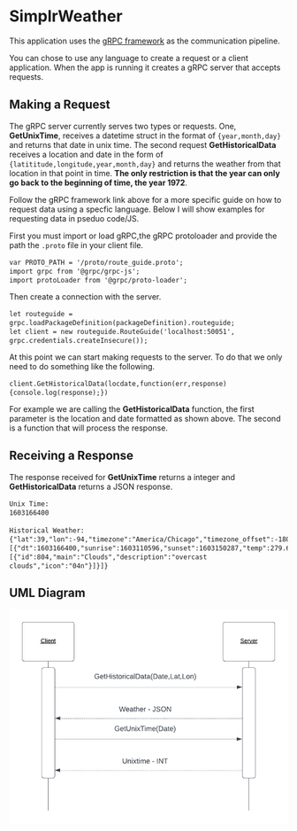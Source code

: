 # SimplrWeather

This application uses the [gRPC framework](https://www.grpc.io/docs/what-is-grpc/introduction/) as the communication pipeline. 

You can chose to use any language to create a request or a client application. When the app is running it creates a gRPC server that accepts requests. 

## Making a Request

The gRPC server currently serves two types or requests. One, **GetUnixTime**, receives a datetime struct in the format of `{year,month,day}` and returns that date in unix time. The second request **GetHistoricalData** receives a location and date in the form of  `{latititude,longitude,year,month,day}` and returns the weather from that location in that point in time. **The only restriction is that the year can only go back to the beginning of time, the year 1972**.

Follow the gRPC framework link above for a more specific guide on how to request data using a specfic language. Below I will show examples for requesting data in pseduo code/JS. 

First you must import or load gRPC,the gRPC protoloader and provide the path the `.proto` file in your client file.

```
var PROTO_PATH = '/proto/route_guide.proto';
import grpc from '@grpc/grpc-js';
import protoLoader from '@grpc/proto-loader';
```
Then create a connection with the server.
```
let routeguide = grpc.loadPackageDefinition(packageDefinition).routeguide;
let client = new routeguide.RouteGuide('localhost:50051', grpc.credentials.createInsecure());
```
At this point we can start making requests to the server. To do that we only need to do something like the following. 
```
client.GetHistoricalData(locdate,function(err,response){console.log(response);})
```
For example we are calling the **GetHistoricalData** function, the first parameter is the location and date formatted as shown above. The second is a function that will process the response. 

## Receiving a Response

The response received for **GetUnixTime** returns a integer and **GetHistoricalData** returns a JSON response.  
```
Unix Time:
1603166400

Historical Weather:
{"lat":39,"lon":-94,"timezone":"America/Chicago","timezone_offset":-18000,"data":[{"dt":1603166400,"sunrise":1603110596,"sunset":1603150287,"temp":279.64,"feels_like":277.3,"pressure":1023,"humidity":71,"dew_point":274.77,"clouds":100,"wind_speed":3.22,"wind_deg":82,"weather":[{"id":804,"main":"Clouds","description":"overcast clouds","icon":"04n"}]}]}
```

## UML Diagram
![UML request](seq.png "UML")
